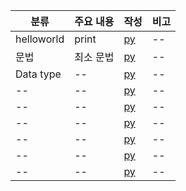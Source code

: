 | 분류 | 주요 내용 | 작성 | 비고 |
| -- | -- | -- | -- |
| helloworld | print | [py](./codes/helloworld.py) | -- |
| 문법 | 최소 문법 | [py](./codes/syntaxs.py) | -- |
| Data type | -- | [py](./codes/datatype_strings.py) | -- |
| -- | -- | [py](./codes/datatype_list.py) | -- |
| -- | -- | [py](./codes/loops.py) | -- |
| -- | -- | [py](./codes/ifelses.py) | -- |
| -- | -- | [py](./codes/user_inputs.py) | -- |
| -- | -- | [py](./codes/dictionaris.py) | -- |
| -- | -- | [py](./codes/datatype_datetimes.py) | -- |